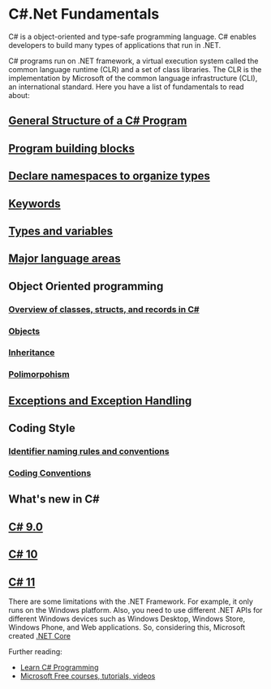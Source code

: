 # C#.Net Fundamentals

C# is a object-oriented and type-safe programming language. C# enables developers to build many types of applications that run in .NET.

C# programs run on .NET framework, a virtual execution system called the common language runtime (CLR) and a set of class libraries. The CLR is the implementation by Microsoft of the common language infrastructure (CLI), an international standard.
Here you have a list of fundamentals to read about:

## [General Structure of a C# Program](https://learn.microsoft.com/en-us/dotnet/csharp/fundamentals/program-structure/)

## [Program building blocks](https://learn.microsoft.com/en-us/dotnet/csharp/tour-of-csharp/program-building-blocks)

## [Declare namespaces to organize types](https://learn.microsoft.com/en-us/dotnet/csharp/fundamentals/types/namespaces)

## [Keywords](https://learn.microsoft.com/en-us/dotnet/csharp/language-reference/keywords/)

## [Types and variables](https://learn.microsoft.com/en-us/dotnet/csharp/tour-of-csharp/#types-and-variables)

## [Major language areas](https://learn.microsoft.com/en-us/dotnet/csharp/tour-of-csharp/features)

## Object Oriented programming
  ### [Overview of classes, structs, and records in C#](https://learn.microsoft.com/en-us/dotnet/csharp/fundamentals/object-oriented/)
  ### [Objects](https://learn.microsoft.com/en-us/dotnet/csharp/fundamentals/object-oriented/objects)
  ### [Inheritance](https://learn.microsoft.com/en-us/dotnet/csharp/fundamentals/object-oriented/inheritance)
  ### [Polimorpohism](https://learn.microsoft.com/en-us/dotnet/csharp/fundamentals/object-oriented/polymorphism)

## [Exceptions and Exception Handling](https://learn.microsoft.com/en-us/dotnet/csharp/fundamentals/exceptions/)

## Coding Style
 ### [Identifier naming rules and conventions](https://learn.microsoft.com/en-us/dotnet/csharp/fundamentals/coding-style/identifier-names)
 ### [Coding Conventions](https://learn.microsoft.com/en-us/dotnet/csharp/fundamentals/coding-style/coding-conventions)

## What's new in C#
  ## [C# 9.0](https://learn.microsoft.com/en-us/dotnet/csharp/whats-new/csharp-9)
  ## [C# 10](https://learn.microsoft.com/en-us/dotnet/csharp/whats-new/csharp-10)
  ## [C# 11](https://learn.microsoft.com/en-us/dotnet/csharp/whats-new/csharp-11)

There are some limitations with the .NET Framework. For example, it only runs on the Windows platform. Also, you need to use different .NET APIs for different Windows devices such as Windows Desktop, Windows Store, Windows Phone, and Web applications.
So, considering this, Microsoft created [.NET Core](https://github.com/msg-CareerPaths/csharp-training/blob/main/chapters/fundamentals-netcore.md)

Further reading:
 - [Learn C# Programming](https://www.tutorialsteacher.com/csharp)
 - [Microsoft Free courses, tutorials, videos](https://dotnet.microsoft.com/en-us/learn/csharp)
